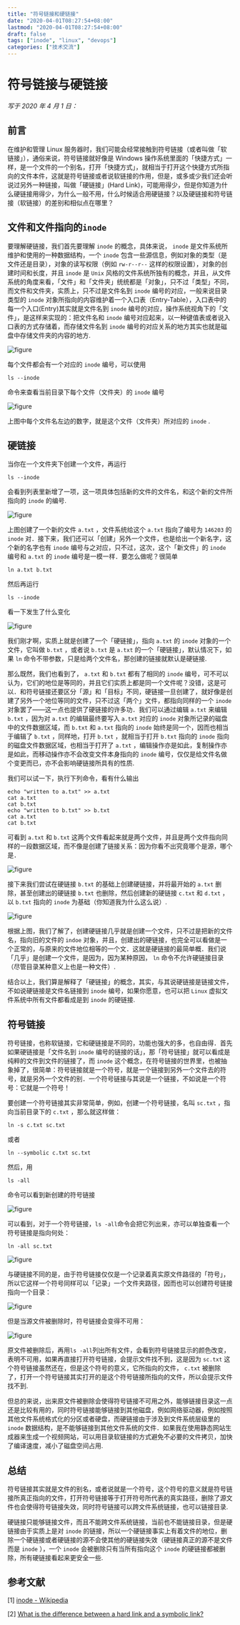 ```yaml
---
title: "符号链接和硬链接"
date: "2020-04-01T08:27:54+08:00"
lastmod: "2020-04-01T08:27:54+08:00"
draft: false
tags: ["inode", "linux", "devops"]
categories: ["技术交流"]
---
```


# 符号链接与硬链接

*写于 2020 年 4 月 1 日：*

## 前言

在维护和管理 Linux 服务器时，我们可能会经常接触到符号链接（或者叫做「软链接」），通俗来说，符号链接就好像是 Windows 操作系统里面的「快捷方式」一样，是一个文件的一个别名，打开「快捷方式」，就相当于打开这个快捷方式所指向的文件本件，这就是符号链接或者说软链接的作用，但是，或多或少我们还会听说过另外一种链接，叫做「硬链接」(Hard Link)，可能用得少，但是你知道为什么硬链接用得少，为什么一般不用，什么时候适合用硬链接？以及硬链接和符号链接（软链接）的差别和相似点在哪里？

## 文件和文件指向的`inode`

要理解硬链接，我们首先要理解 `inode` 的概念，具体来说， `inode` 是文件系统所维护和使用的一种数据结构，一个 `inode` 包含一些源信息，例如对象的类型（是文件还是目录），对象的读写权限（例如 `rw-r--r--` 这样的权限设置），对象的创建时间和长度，并且 `inode` 是 `Unix` 风格的文件系统所独有的概念，并且，从文件系统的角度来看，「文件」和「文件夹」统统都是「对象」，只不过「类型」不同，而文件和文件夹，实质上，只不过是文件名到 `inode` 编号的对应，一般来说目录类型的 `inode` 对象所指向的内容维护着一个入口表（Entry-Table），入口表中的每一个入口(Entry)其实就是文件名到 `inode` 编号的对应，操作系统视角下的「文件」，是这样来实现的：把文件名和 `inode` 编号对应起来，以一种键值表或者说入口表的方式存储着，而存储文件名到 `inode` 编号的对应关系的地方其实也就是磁盘中存储文件夹的内容的地方.

![figure](figures/inode-file-and-directories.png)

每个文件都会有一个对应的 `inode` 编号，可以使用

```
ls --inode
```

命令来查看当前目录下每个文件（文件夹）的 `inode` 编号

![figure](figures/show-inode-number.png)

上图中每个文件名左边的数字，就是这个文件（文件夹）所对应的 `inode` .

## 硬链接

当你在一个文件夹下创建一个文件，再运行

```
ls --inode
```

会看到列表里新增了一项，这一项具体包括新的文件的文件名，和这个新的文件所指向的 `inode` 的编号.

![figure](figures/create-a-new-file-called-a-txt.png)

上图创建了一个新的文件 `a.txt` ，文件系统给这个 `a.txt` 指向了编号为 `146203` 的 `inode` 对．接下来，我们还可以「创建」另外一个文件，也是给出一个新名字，这个新的名字也有 `inode` 编号与之对应，只不过，这次，这个「新文件」的 `inode` 编号和 `a.txt` 的 `inode` 编号是一模一样．要怎么做呢？很简单

```
ln a.txt b.txt
```

然后再运行

```
ls --inode
```

看一下发生了什么变化

![figure](figures/created-a-hard-link-named-b-txt.png)


我们刚才啊，实质上就是创建了一个「硬链接」，指向 `a.txt` 的 `inode` 对象的一个文件，它叫做 `b.txt` ，或者说 `b.txt` 是 `a.txt` 的一个「硬链接」，默认情况下，如果 `ln` 命令不带参数，只是给两个文件名，那创建的链接就默认是硬链接.

那么既然，我们也看到了， `a.txt` 和 `b.txt` 都有了相同的 `inode` 编号，可不可以认为，它们的地位是等同的，并且它们实质上都是同一个文件呢？没错，这是可以．和符号链接还要区分「源」和「目标」不同，硬链接一旦创建了，就好像是创建了另外一个地位等同的文件，只不过这「两个」文件，都指向同样的一个 `inode` 对象罢了——这一点也提供了硬链接的许多功．我们可以通过编辑 `a.txt` 来编辑 `b.txt` ，因为对 `a.txt` 的编辑最终要写入 `a.txt` 对应的 `inode` 对象所记录的磁盘中的文件数据区域，而 `b.txt` 和 `a.txt` 指向的 `inode` 始终是同一个，因而也相当于编辑了 `b.txt` ，同样地，打开 `b.txt` ，就相当于打开 `b.txt` 指向的 `inode` 指向的磁盘文件数据区域，也相当于打开了 `a.txt` ，编辑操作亦是如此，复制操作亦是如此，而移动操作亦不会改变文件本身指向的 `inode` 编号，仅仅是给文件名做个变更而已，亦不会影响硬链接所具有的性质.

我们可以试一下，执行下列命令，看有什么输出

```
echo "written to a.txt" >> a.txt
cat a.txt
cat b.txt
echo "written to b.txt" >> b.txt
cat a.txt
cat b.txt
```

可看到 `a.txt` 和 `b.txt` 这两个文件看起来就是两个文件，并且是两个文件指向同样的一段数据区域，而不像是创建了链接关系：因为你看不出究竟哪个是源，哪个是．

![figure](figures/acting-like-same-file-when-reading-and-writing.png)

接下来我们尝试在硬链接 `b.txt` 的基础上创建硬链接，并将最开始的 `a.txt` 删除，甚至创建出的硬链接 `b.txt` 也删除，然后创建新的硬链接 `c.txt` 和 `d.txt` ，以 `b.txt` 指向的 `inode` 为基础（你知道我为什么这么说）.

![figure](figures/removed-old-source-file-for-create-new-hard-link.png)

根据上图，我们了解了，创建硬链接几乎就是创建一个文件，只不过是把新的文件名，指向旧的文件的 `indoe` 对象，并且，创建出的硬链接，也完全可以看做是一个正常的，与原来的文件地位相等的一个文．这就是硬链接的最简单概．我们说「几乎」是创建一个文件，是因为，因为某种原因， `ln` 命令不允许硬链接目录（尽管目录某种意义上也是一种文件）.

结合以上，我们算是解释了「硬链接」的概念，其实，与其说硬链接是链接文件，不如说硬链接是文件名链接到 `inode` 编号，如果你愿意，也可以把 `Linux` 虚拟文件系统中所有文件都看成是到 `inode` 的硬链接.

## 符号链接

符号链接，也称软链接，它和硬链接是不同的，功能也强大的多，也自由得．首先如果硬链接是「文件名到 `inode` 编号的链接的话」，那「符号链接」就可以看成是纯粹的文件到文件的链接了，而 `inode` 这个概念，在符号链接的世界里，也被抽象掉了，很简单：符号链接就是一个符号，就是一个链接到另外一个文件去的符号，就是另外一个文件的别．一个符号链接与其说是一个链接，不如说是一个符号：它就是一个符号！

要创建一个符号链接其实非常简单，例如，创建一个符号链接，名叫 `sc.txt` ，指向当前目录下的 `c.txt` ，那么就这样做：

```
ln -s c.txt sc.txt
```

或者

```
ln --symbolic c.txt sc.txt
```

然后，用

```
ls -all
```

命令可以看到新创建的符号链接

![figure](figures/the-newly-created-symbolic-link.png)

可以看到，对于一个符号链接，`ls -all`命令会把它列出来，亦可以单独查看一个符号链接是指向何处：

```
ln -all sc.txt
```

![figure](figures/where-a-symbolic-link-pointing-to.png)

与硬链接不同的是，由于符号链接仅仅是一个记录着真实原文件路径的「符号」，所以它这样一个符号同样可以「记录」一个文件夹路径，因而也可以创建符号链接指向一个目录：

![figure](figures/symbolic-link-can-also-point-to-a-directory.png)

但是当源文件被删除时，符号链接会变得不可用：

![figure](figures/will-make-symbolic-link-unusable-after-source-deleted.png)

原文件被删除后，再用`ls -all`列出所有文件，会看到符号链接显示的颜色改变，表明不可用，如果再直接打开符号链接，会提示文件找不到，这是因为 `sc.txt` 这个符号链接虽然还在，但是这个符号的意义，它所指向的文件， `c.txt` 被删除了，打开一个符号链接其实打开的是这个符号链接所指向的文件，所以会提示文件找不到.

但总的来说，出来原文件被删除会使得符号链接不可用之外，能够链接目录这一点还是比较有用的，同时符号链接能够链接到其他磁盘，例如网络驱动器，例如按照其他文件系统格式化的分区或者硬盘，而硬链接由于涉及到文件系统层级里的 `inode` 数据结构，是不能够链接到其他文件系统的文件．如果我在使用静态网站生成器来生成一个视频网站，可以用目录软链接的方式避免不必要的文件拷贝，加快了编译速度，减小了磁盘空间占用.

## 总结

符号链接其实就是文件的别名，或者说就是一个符号，这个符号的意义就是符号链接所真正指向的文件，打开符号链接等于打开符号所代表的真实路径，删除了源文件也会使得符号链接失效，同时符号链接可以跨文件系统链接，也可以链接目录.

硬链接只能够链接文件，而且不能跨文件系统链接，当前也不能链接目录，但是硬链接由于实质上是对 `inode` 的链接，所以一个硬链接事实上有着文件的地位，删除一个硬链接或者硬链接的源不会使其他的硬链接失效（硬链接真正的源不是文件而是 `inode` ），一个 `inode` 会被删除只有当所有指向这个 `inode` 的硬链接都被删除，所有硬链接看起来更安全一些.

## 参考文献

[1] [inode - Wikipedia](https://en.wikipedia.org/wiki/Inode)

[2] [What is the difference between a hard link and a symbolic link?](https://blog.usejournal.com/what-is-the-difference-between-a-hard-link-and-a-symbolic-link-8c0493041b62)